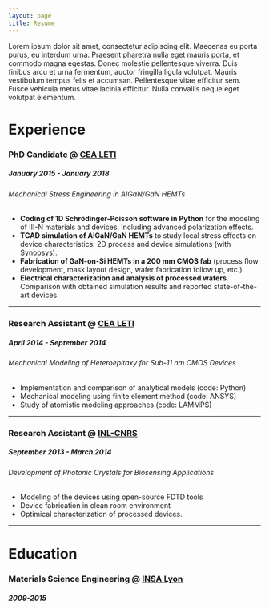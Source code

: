 ```yaml
---
layout: page
title: Resume
---
```


Lorem ipsum dolor sit amet, consectetur adipiscing elit. Maecenas eu porta purus, eu interdum urna. Praesent pharetra nulla eget mauris porta, et commodo magna egestas. Donec molestie pellentesque viverra. Duis finibus arcu et urna fermentum, auctor fringilla ligula volutpat. Mauris vestibulum tempus felis et accumsan. Pellentesque vitae efficitur sem. Fusce vehicula metus vitae lacinia efficitur. Nulla convallis neque eget volutpat elementum.

# Experience

### PhD Candidate @ [CEA LETI](http://www.leti-cea.com/)
##### January 2015 - January 2018
###### Mechanical Stress Engineering in AlGaN/GaN HEMTs

* **Coding of 1D Schrödinger-Poisson software in Python** for the modeling of III-N materials and devices, including advanced polarization effects.
* **TCAD simulation of AlGaN/GaN HEMTs** to study local stress effects on device characteristics: 2D process and device simulations (with [Synopsys](https://www.synopsys.com/silicon/tcad.html)).
* **Fabrication of GaN-on-Si HEMTs in a 200 mm CMOS fab** (process flow development, mask layout design, wafer fabrication follow up, etc.).
* **Electrical characterization and analysis of processed wafers**. Comparison with obtained simulation results and reported state-of-the-art devices.
<hr>

### Research Assistant @ [CEA LETI](http://www.leti-cea.com/)
##### April 2014 - September 2014
###### Mechanical Modeling of Heteroepitaxy for Sub-11 nm CMOS Devices

* Implementation and comparison of analytical models (code: Python)
* Mechanical modeling using finite element method (code: ANSYS)
* Study of atomistic modeling approaches (code: LAMMPS)
<hr>

### Research Assistant @ [INL-CNRS](http://inl.cnrs.fr/)
##### September 2013 - March 2014
###### Development of Photonic Crystals for Biosensing Applications

* Modeling of the devices using open-source FDTD tools
* Device fabrication in clean room environment
* Optimical characterization of processed devices.
<hr>

# Education

### Materials Science Engineering @ [INSA Lyon](https://www.insa-lyon.fr/)
##### 2009-2015




